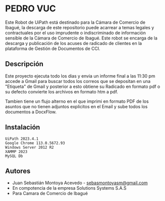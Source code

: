 # PEDRO VUC 

Este Robot de UiPath está destinado para la Cámara de Comercio de Ibagué, la descarga de este repositorio puede acarrear a temas legales y contractuales por el uso imprudente o indiscriminado de información sensible de la Cámara de Comercio de Ibagué.
Este robot se encarga de la descarga y publicación de los acuses de radicado de clientes en la plataforma de Gestión de Documentos de CCI.

## Descripción

Este proyecto ejecuta todo los dias y envia un informe final a las 11:30 pm accede a Gmail para buscar todos los correos que se depositan en una "Etiqueta" de Gmail y posterior a esto obtiene su Radicado en formato pdf o su defecto convierte los archivos en formato htm a pdf.

Tambien tiene un flujo alterno en el que imprimi en formato PDF de los asuntos que no tienen adjuntos explicitos en el Email y sube todos los documentos a DocxFlow.

## Instalación

    UiPath 2023.4.1
    Google Chrome 113.0.5672.93
    Windows Server 2012 R2 
    XAMMP 2023
    MySQL Db

## Autores

* Juan Sebastián Montoya Acevedo - sebasmontoyasm@gmail.com
* En compotencia de la empresa Solutions Systems S.A.S
* Para Camara de Comercio de Ibagué



